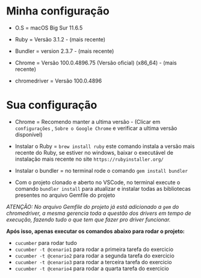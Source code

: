 # Minha configuração

- O.S = macOS Big Sur 11.6.5

- Ruby = Versão 3.1.2 - (mais recente)

- Bundler = version 2.3.7 - (mais recente)

- Chrome = Versão 100.0.4896.75 (Versão oficial) (x86_64) - (mais recente)

- chromedriver = Versão 100.0.4896

# Sua configuração

- Chrome = Recomendo manter a ultima versão - (Clicar em `configurações` , `Sobre o Google Chrome` e verificar a ultima versão disponível)

- Instalar o Ruby = `brew install ruby` este comando instala a versão mais recente do Ruby, se estiver no windows, baixar o executável de instalação mais recente no site `https://rubyinstaller.org/`

- Instalar o bundler = no terminal rode o comando `gem install bundler` 

- Com o projeto clonado e aberto no VSCode, no terminal execute o comando `bundler install` para atualizar e instalar todas as bibliotecas presentes no arquivo Gemfile do projeto

_ATENÇÃO: No arquivo Gemfile do projeto já está adicionado a `gem` do chromedriver, a mesma gerencia toda a questão dos drivers em tempo de execução, fazendo tudo o que tem que fazer pro driver funcionar._

**Após isso, apenas executar os comandos abaixo para rodar o projeto:**

- `cucumber` para rodar tudo
- `cucumber -t @cenario1` para rodar a primeira tarefa do exercicio
- `cucumber -t @cenario2` para rodar a segunda tarefa do exercicio
- `cucumber -t @cenario3` para rodar a terceira tarefa do exercicio
- `cucumber -t @cenario4` para rodar a quarta tarefa do exercicio